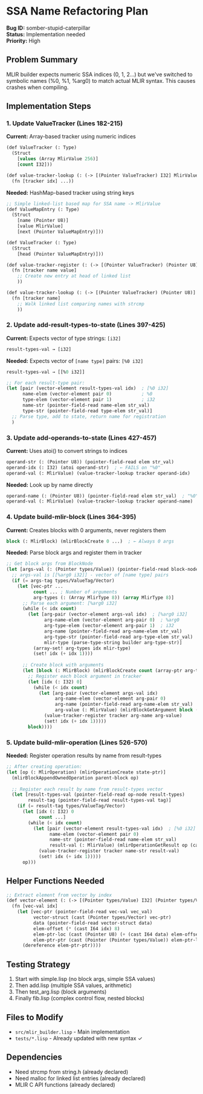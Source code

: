 # SSA Name Refactoring Plan

**Bug ID:** somber-stupid-caterpillar  
**Status:** Implementation needed  
**Priority:** High

## Problem Summary

MLIR builder expects numeric SSA indices (0, 1, 2...) but we've switched to symbolic names (%0, %1, %arg0) to match actual MLIR syntax. This causes crashes when compiling.

## Implementation Steps

### 1. Update ValueTracker (Lines 182-215)

**Current:** Array-based tracker using numeric indices
```lisp
(def ValueTracker (: Type)
  (Struct
    [values (Array MlirValue 256)]
    [count I32]))

(def value-tracker-lookup (: (-> [(Pointer ValueTracker) I32] MlirValue))
  (fn [tracker idx] ...))
```

**Needed:** HashMap-based tracker using string keys
```lisp
;; Simple linked-list based map for SSA name -> MlirValue
(def ValueMapEntry (: Type)
  (Struct
    [name (Pointer U8)]
    [value MlirValue]
    [next (Pointer ValueMapEntry)]))

(def ValueTracker (: Type)
  (Struct
    [head (Pointer ValueMapEntry)]))

(def value-tracker-register (: (-> [(Pointer ValueTracker) (Pointer U8) MlirValue] I32))
  (fn [tracker name value]
    ;; Create new entry at head of linked list
    ))

(def value-tracker-lookup (: (-> [(Pointer ValueTracker) (Pointer U8)] MlirValue))
  (fn [tracker name]
    ;; Walk linked list comparing names with strcmp
    ))
```

### 2. Update add-result-types-to-state (Lines 397-425)

**Current:** Expects vector of type strings: `[i32]`
```lisp
result-types-val → [i32]
```

**Needed:** Expects vector of `[name type]` pairs: `[%0 i32]`
```lisp
result-types-val → [[%0 i32]]

;; For each result-type pair:
(let [pair (vector-element result-types-val idx)  ; [%0 i32]
      name-elem (vector-element pair 0)           ; %0
      type-elem (vector-element pair 1)           ; i32
      name-str (pointer-field-read name-elem str_val)
      type-str (pointer-field-read type-elem str_val)]
  ;; Parse type, add to state, return name for registration
  )
```

### 3. Update add-operands-to-state (Lines 427-457)

**Current:** Uses atoi() to convert strings to indices
```lisp
operand-str (: (Pointer U8)) (pointer-field-read elem str_val)
operand-idx (: I32) (atoi operand-str)  ; ← FAILS on "%0"
operand-val (: MlirValue) (value-tracker-lookup tracker operand-idx)
```

**Needed:** Look up by name directly
```lisp
operand-name (: (Pointer U8)) (pointer-field-read elem str_val)  ; "%0"
operand-val (: MlirValue) (value-tracker-lookup tracker operand-name)
```

### 4. Update build-mlir-block (Lines 364-395)

**Current:** Creates blocks with 0 arguments, never registers them
```lisp
block (: MlirBlock) (mlirBlockCreate 0 ...)  ; ← Always 0 args
```

**Needed:** Parse block args and register them in tracker
```lisp
;; Get block args from BlockNode
(let [args-val (: (Pointer types/Value)) (pointer-field-read block-node args)]
  ;; args-val is [[%arg0 i32]] - vector of [name type] pairs
  (if (= args-tag types/ValueTag/Vector)
    (let [vec-ptr ...
          count ... ; Number of arguments
          arg-types (: (Array MlirType 8)) (array MlirType 8)]
      ;; Parse each argument: [%arg0 i32]
      (while (< idx count)
        (let [arg-pair (vector-element args-val idx)  ; [%arg0 i32]
              arg-name-elem (vector-element arg-pair 0)  ; %arg0
              arg-type-elem (vector-element arg-pair 1)  ; i32
              arg-name (pointer-field-read arg-name-elem str_val)
              arg-type-str (pointer-field-read arg-type-elem str_val)
              mlir-type (parse-type-string builder arg-type-str)]
          (array-set! arg-types idx mlir-type)
          (set! idx (+ idx 1))))
      
      ;; Create block with arguments
      (let [block (: MlirBlock) (mlirBlockCreate count (array-ptr arg-types 0) ...)]
        ;; Register each block argument in tracker
        (let [idx (: I32) 0]
          (while (< idx count)
            (let [arg-pair (vector-element args-val idx)
                  arg-name-elem (vector-element arg-pair 0)
                  arg-name (pointer-field-read arg-name-elem str_val)
                  arg-value (: MlirValue) (mlirBlockGetArgument block (cast I64 idx))]
              (value-tracker-register tracker arg-name arg-value)
              (set! idx (+ idx 1)))))
        block))))
```

### 5. Update build-mlir-operation (Lines 526-570)

**Needed:** Register operation results by name from result-types
```lisp
;; After creating operation:
(let [op (: MlirOperation) (mlirOperationCreate state-ptr)]
  (mlirBlockAppendOwnedOperation parent-block op)
  
  ;; Register each result by name from result-types vector
  (let [result-types-val (pointer-field-read op-node result-types)
        result-tag (pointer-field-read result-types-val tag)]
    (if (= result-tag types/ValueTag/Vector)
      (let [idx (: I32) 0
            count ...]
        (while (< idx count)
          (let [pair (vector-element result-types-val idx)  ; [%0 i32]
                name-elem (vector-element pair 0)
                name-str (pointer-field-read name-elem str_val)
                result-val (: MlirValue) (mlirOperationGetResult op (cast I64 idx))]
            (value-tracker-register tracker name-str result-val)
            (set! idx (+ idx 1)))))
      op)))
```

## Helper Functions Needed

```lisp
;; Extract element from vector by index
(def vector-element (: (-> [(Pointer types/Value) I32] (Pointer types/Value)))
  (fn [vec-val idx]
    (let [vec-ptr (pointer-field-read vec-val vec_val)
          vector-struct (cast (Pointer types/Vector) vec-ptr)
          data (pointer-field-read vector-struct data)
          elem-offset (* (cast I64 idx) 8)
          elem-ptr-loc (cast (Pointer U8) (+ (cast I64 data) elem-offset))
          elem-ptr-ptr (cast (Pointer (Pointer types/Value)) elem-ptr-loc)]
      (dereference elem-ptr-ptr))))
```

## Testing Strategy

1. Start with simple.lisp (no block args, simple SSA values)
2. Then add.lisp (multiple SSA values, arithmetic)
3. Then test_arg.lisp (block arguments)
4. Finally fib.lisp (complex control flow, nested blocks)

## Files to Modify

- `src/mlir_builder.lisp` - Main implementation
- `tests/*.lisp` - Already updated with new syntax ✓

## Dependencies

- Need strcmp from string.h (already declared)
- Need malloc for linked list entries (already declared)
- MLIR C API functions (already declared)
